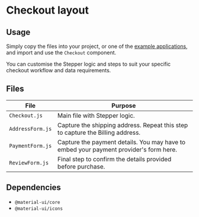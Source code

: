 # Checkout layout

## Usage

Simply copy the files into your project, or one of the [example applications](https://github.com/mui-org/material-ui/tree/master/examples), and import and use the `Checkout` component.

You can customise the Stepper logic and steps to suit your specific checkout workflow and data requirements.

## Files

| File  | Purpose  |
|---    |---       |
| `Checkout.js` | Main file with Stepper logic. |
| `AddressForm.js` | Capture the shipping address. Repeat this step to capture the Billing address. |
| `PaymentForm.js` | Capture the payment details. You may have to embed your payment provider's form here. |
| `ReviewForm.js` | Final step to confirm the details provided before purchase. |

## Dependencies

- `@material-ui/core`
- `@material-ui/icons`
